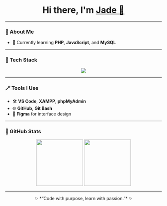 <!-- 🌸 GitHub Profile README for Pjadeyy (Prixane) -->

<h1 align="center">Hi there, I'm <a href="https://github.com/Pjadeyy">Jade 🌻</a></h1>


---

### 🌷 About Me  
- 🧠 Currently learning **PHP**, **JavaScript**, and **MySQL**  

---

### 🧰 Tech Stack
<p align="center">
  <img src="https://skillicons.dev/icons?i=php,html,css,javascript,mysql,git,vscode" />
</p>

---

### 🪄 Tools I Use
- 🛠️ **VS Code**, **XAMPP**, **phpMyAdmin**  
- 🌐 **GitHub**, **Git Bash**  
- 🎨 **Figma** for interface design  

---


### 🌿 GitHub Stats
<p align="center">
  <img src="https://github-readme-stats.vercel.app/api?username=Pjadeyy&show_icons=true&theme=tokyonight&hide_border=true" height="150"/>
  <img src="https://github-readme-stats.vercel.app/api/top-langs/?username=Pjadeyy&layout=compact&theme=tokyonight&hide_border=true" height="150"/>
</p>

---

<p align="center">✨ *“Code with purpose, learn with passion.”* ✨</p>
